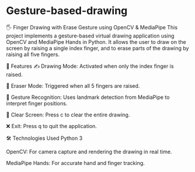 # Gesture-based-drawing

🖐️ Finger Drawing with Erase Gesture using OpenCV & MediaPipe
This project implements a gesture-based virtual drawing application using OpenCV and MediaPipe Hands in Python. It allows the user to draw on the screen by raising a single index finger, and to erase parts of the drawing by raising all five fingers.

📌 Features
✍️ Drawing Mode: Activated when only the index finger is raised.

🧽 Eraser Mode: Triggered when all 5 fingers are raised.

🧠 Gesture Recognition: Uses landmark detection from MediaPipe to interpret finger positions.

🔁 Clear Screen: Press c to clear the entire drawing.

❌ Exit: Press q to quit the application.

🛠️ Technologies Used
Python 3

OpenCV: For camera capture and rendering the drawing in real time.

MediaPipe Hands: For accurate hand and finger tracking.

